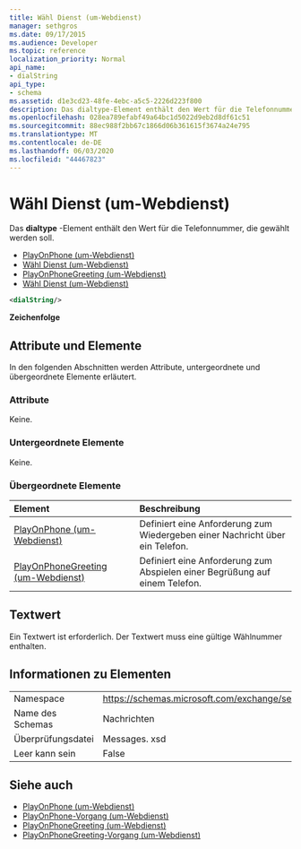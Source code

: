 ```yaml
---
title: Wähl Dienst (um-Webdienst)
manager: sethgros
ms.date: 09/17/2015
ms.audience: Developer
ms.topic: reference
localization_priority: Normal
api_name:
- dialString
api_type:
- schema
ms.assetid: d1e3cd23-48fe-4ebc-a5c5-2226d223f800
description: Das dialtype-Element enthält den Wert für die Telefonnummer, die gewählt werden soll.
ms.openlocfilehash: 028ea789efabf49a64bc1d5022d9eb2d8df61c51
ms.sourcegitcommit: 88ec988f2bb67c1866d06b361615f3674a24e795
ms.translationtype: MT
ms.contentlocale: de-DE
ms.lasthandoff: 06/03/2020
ms.locfileid: "44467823"
---
```

# <a name="dialstring-um-web-service"></a>Wähl Dienst (um-Webdienst)

Das **dialtype** -Element enthält den Wert für die Telefonnummer, die gewählt werden soll. 
  
- [PlayOnPhone (um-Webdienst)](playonphone-um-web-service.md) 
- [Wähl Dienst (um-Webdienst)](dialstring-um-web-service.md) 
- [PlayOnPhoneGreeting (um-Webdienst)](playonphonegreeting-um-web-service.md) 
- [Wähl Dienst (um-Webdienst)](dialstring-um-web-service.md)
  
```xml
<dialString/>
```

 **Zeichenfolge**
## <a name="attributes-and-elements"></a>Attribute und Elemente

In den folgenden Abschnitten werden Attribute, untergeordnete und übergeordnete Elemente erläutert.
  
### <a name="attributes"></a>Attribute

Keine.
  
### <a name="child-elements"></a>Untergeordnete Elemente

Keine.
  
### <a name="parent-elements"></a>Übergeordnete Elemente

|**Element**|**Beschreibung**|
|:-----|:-----|
|[PlayOnPhone (um-Webdienst)](playonphone-um-web-service.md) <br/> |Definiert eine Anforderung zum Wiedergeben einer Nachricht über ein Telefon.  <br/> |
|[PlayOnPhoneGreeting (um-Webdienst)](playonphonegreeting-um-web-service.md) <br/> |Definiert eine Anforderung zum Abspielen einer Begrüßung auf einem Telefon.  <br/> |
   
## <a name="text-value"></a>Textwert

Ein Textwert ist erforderlich. Der Textwert muss eine gültige Wählnummer enthalten.
  
## <a name="element-information"></a>Informationen zu Elementen

|||
|:-----|:-----|
|Namespace  <br/> |https://schemas.microsoft.com/exchange/services/2006/messages  <br/> |
|Name des Schemas  <br/> |Nachrichten  <br/> |
|Überprüfungsdatei  <br/> |Messages. xsd  <br/> |
|Leer kann sein  <br/> |False  <br/> |
   
## <a name="see-also"></a>Siehe auch

- [PlayOnPhone (um-Webdienst)](playonphone-um-web-service.md)  
- [PlayOnPhone-Vorgang (um-Webdienst)](playonphone-operation-um-web-service.md)  
- [PlayOnPhoneGreeting (um-Webdienst)](playonphonegreeting-um-web-service.md)  
- [PlayOnPhoneGreeting-Vorgang (um-Webdienst)](playonphonegreeting-operation-um-web-service.md)

